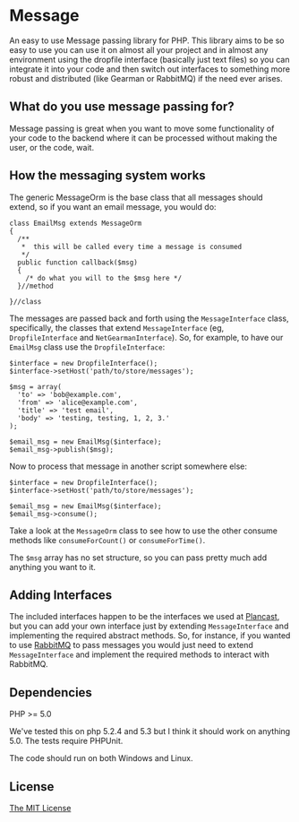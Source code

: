 # Message

An easy to use Message passing library for PHP. This library aims to be so easy to use you can use it on almost all your project and in almost any environment using the dropfile interface (basically just text files) so you can integrate it into your code and then switch out interfaces to something more robust and distributed (like Gearman or RabbitMQ) if the need ever arises.

## What do you use message passing for?

Message passing is great when you want to move some functionality of your code to the backend where it can be processed without making the user, or the code, wait.

## How the messaging system works

The generic MessageOrm is the base class that all messages should extend, so if you want an email message, you would do:

    class EmailMsg extends MessageOrm
    {
      /**
       *  this will be called every time a message is consumed
       */
      public function callback($msg)
      {
        /* do what you will to the $msg here */
      }//method

    }//class

The messages are passed back and forth using the `MessageInterface` class, specifically, the classes that extend `MessageInterface` (eg, `DropfileInterface` and `NetGearmanInterface`). So, for example, to have our `EmailMsg` class use the `DropfileInterface`:

    $interface = new DropfileInterface();
    $interface->setHost('path/to/store/messages');

    $msg = array(
      'to' => 'bob@example.com',
      'from' => 'alice@example.com',
      'title' => 'test email',
      'body' => 'testing, testing, 1, 2, 3.'
    );

    $email_msg = new EmailMsg($interface);
    $email_msg->publish($msg);

Now to process that message in another script somewhere else:

    $interface = new DropfileInterface();
    $interface->setHost('path/to/store/messages');

    $email_msg = new EmailMsg($interface);
    $email_msg->consume();
        
Take a look at the `MessageOrm` class to see how to use the other consume methods like `consumeForCount()` or `consumeForTime()`.

The `$msg` array has no set structure, so you can pass pretty much add anything you want to it.

## Adding Interfaces

The included interfaces happen to be the interfaces we used at [Plancast](http://plancast.com), but you can add your own interface just by extending `MessageInterface` and implementing the required abstract methods. So, for instance, if you wanted to use [RabbitMQ](http://www.rabbitmq.com/) to pass messages you would just need to extend `MessageInterface` and implement the required methods to interact with RabbitMQ.

## Dependencies

PHP >= 5.0

We've tested this on php 5.2.4 and 5.3 but I think it should work on anything 5.0. The tests require PHPUnit.

The code should run on both Windows and Linux.

## License

[The MIT License](http://www.opensource.org/licenses/mit-license.php)
